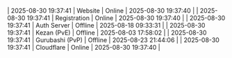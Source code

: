 | 2025-08-30 19:37:41 | Website | Online | 2025-08-30 19:37:40 |
| 2025-08-30 19:37:41 | Registration | Online | 2025-08-30 19:37:40 |
| 2025-08-30 19:37:41 | Auth Server | Offline | 2025-08-18 09:33:31 |
| 2025-08-30 19:37:41 | Kezan (PvE) | Offline | 2025-08-03 17:58:02 |
| 2025-08-30 19:37:41 | Gurubashi (PvP) | Offline | 2025-08-23 21:44:06 |
| 2025-08-30 19:37:41 | Cloudflare | Online | 2025-08-30 19:37:40 |
